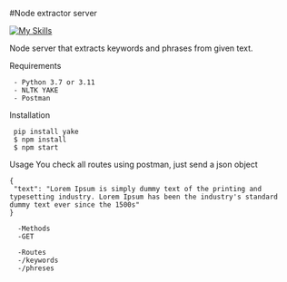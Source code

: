 #Node extractor server

[![My Skills](https://skills.thijs.gg/icons?i=nodejs,express,javascript,&theme=dark)](https://skills.thijs.gg)

Node server that extracts keywords and phrases from given text.

Requirements
```
 - Python 3.7 or 3.11
 - NLTK YAKE
 - Postman
```
Installation
```
 pip install yake
 $ npm install
 $ npm start
```   
Usage
  You check all routes using postman, just send a json object 
```
{
 "text": "Lorem Ipsum is simply dummy text of the printing and typesetting industry. Lorem Ipsum has been the industry's standard dummy text ever since the 1500s"
}

```
```
  -Methods
  -GET
  
  -Routes
  -/keywords
  -/phreses

```
